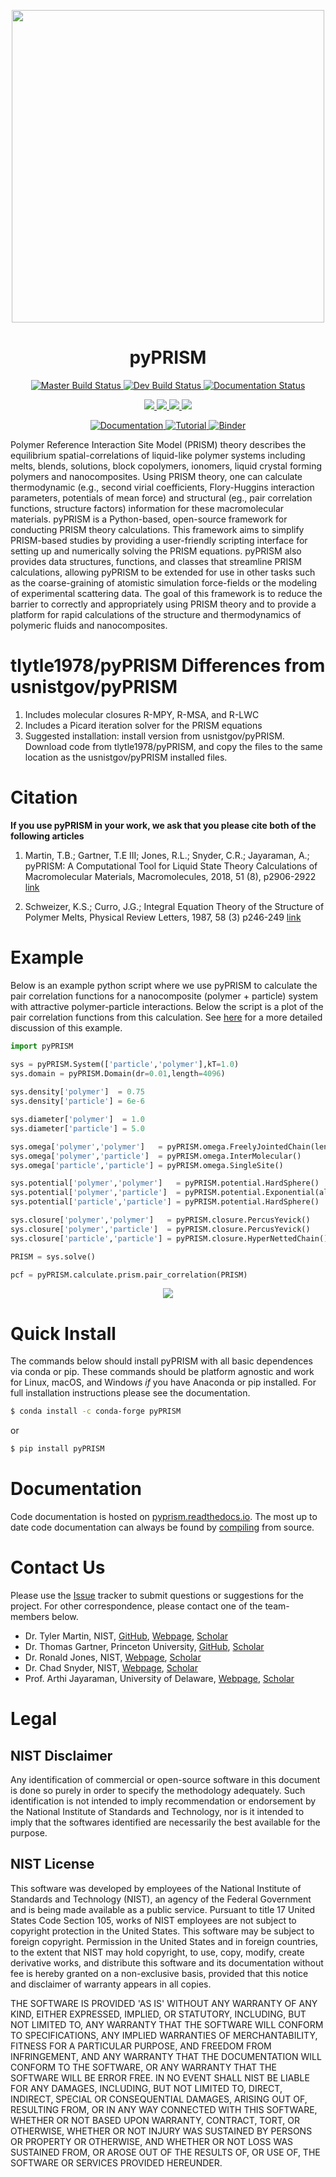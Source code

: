 <p align="center">
    <img src='./tutorial/img/TOC.svg' width='500px'/>
</p>
<h1 align="center">pyPRISM</h1>

<p align="center"> 
    <a href='https://travis-ci.com/usnistgov/pyPRISM'>
        <img src='https://travis-ci.com/usnistgov/pyPRISM.svg?token=FULcw9eHMtj7oJcV26rG&branch=master' alt='Master Build Status' />
    </a>
    <a href='https://travis-ci.com/usnistgov/pyPRISM'>
        <img src='https://travis-ci.com/usnistgov/pyPRISM.svg?token=FULcw9eHMtj7oJcV26rG&branch=dev' alt='Dev Build Status' />
    </a>
    <a href='http://pyprism.readthedocs.io/en/latest/?badge=latest'>
        <img src='http://readthedocs.org/projects/pyprism/badge/?version=latest' alt='Documentation Status' />
    </a>
</p>

<p align="center"> 
    <a href="https://anaconda.org/conda-forge/pyprism">
        <img src="https://anaconda.org/conda-forge/pyprism/badges/version.svg" /> 
    </a>
    <a href="https://anaconda.org/conda-forge/pyprism"> 
        <img src="https://anaconda.org/conda-forge/pyprism/badges/license.svg" /> 
    </a>
    <a href="https://anaconda.org/conda-forge/pyprism"> 
        <img src="https://anaconda.org/conda-forge/pyprism/badges/platforms.svg" /> 
    </a>
    <a href="https://anaconda.org/conda-forge/pyprism">
        <img src="https://anaconda.org/conda-forge/pyprism/badges/downloads.svg" /> 
    </a>
</p>

<p align="center"> 
    <a href='https://pyPRISM.readthedocs.io/en/latest/'>
        <img src='https://img.shields.io/badge/Documentation--blue.svg' alt='Documentation' />
    </a>
    <a href='https://pyPRISM.readthedocs.io/en/latest/tutorial/tutorial.html'>
        <img src='https://img.shields.io/badge/Tutorial--orange.svg' alt='Tutorial' />
    </a>
    <a href='https://mybinder.org/v2/gh/usnistgov/pyprism/master?filepath=tutorial'>
        <img src='https://mybinder.org/badge.svg' alt='Binder' />
    </a>
</p>

<p>
Polymer Reference Interaction Site Model (PRISM) theory describes the
equilibrium spatial-correlations of liquid-like polymer systems including
melts, blends, solutions, block copolymers, ionomers, liquid crystal forming
polymers and nanocomposites. Using PRISM theory, one can calculate
thermodynamic (e.g., second virial coefficients, Flory-Huggins interaction
parameters, potentials of mean force) and structural (eg., pair correlation
functions, structure factors) information for these macromolecular materials.
pyPRISM is a Python-based, open-source framework for conducting PRISM theory
calculations. This framework aims to simplify PRISM-based studies by providing
a user-friendly scripting interface for setting up and numerically solving the
PRISM equations. pyPRISM also provides data structures, functions, and classes
that streamline PRISM calculations, allowing pyPRISM to be extended for use in
other tasks such as the coarse-graining of atomistic simulation force-fields or
the modeling of experimental scattering data. The goal of this framework is to
reduce the barrier to correctly and appropriately using PRISM theory and to
provide a platform for rapid calculations of the structure and thermodynamics
of polymeric fluids and nanocomposites. 
</p>

tlytle1978/pyPRISM Differences from usnistgov/pyPRISM
=======
1. Includes molecular closures R-MPY, R-MSA, and R-LWC
2. Includes a Picard iteration solver for the PRISM equations
3. Suggested installation: install version from usnistgov/pyPRISM. Download code from tlytle1978/pyPRISM, and copy the files to the same location as the usnistgov/pyPRISM installed files. 

Citation
========
**If you use pyPRISM in your work, we ask that you please cite both of the following articles**

1. Martin, T.B.; Gartner, T.E III; Jones, R.L.; Snyder, C.R.; Jayaraman, A.;
   pyPRISM: A Computational Tool for Liquid State Theory Calculations of
   Macromolecular Materials, Macromolecules, 2018, 51 (8), p2906-2922
   [link](https://dx.doi.org/10.1021/acs.macromol.8b00011)

2. Schweizer, K.S.; Curro, J.G.; Integral Equation Theory of the Structure of
   Polymer Melts, Physical Review Letters, 1987, 58 (3) p246-249 [link](https://doi.org/10.1103/PhysRevLett.58.246)


Example
=======
Below is an example python script where we use pyPRISM to calculate the pair
correlation functions for a nanocomposite (polymer + particle) system with
attractive polymer-particle interactions. Below the script is a plot of the
pair correlation functions from this calculation. See [here](http://pyprism.readthedocs.io/en/latest/quickstart.html)
for a more detailed discussion of this example. 

```python
import pyPRISM

sys = pyPRISM.System(['particle','polymer'],kT=1.0)
sys.domain = pyPRISM.Domain(dr=0.01,length=4096)
    
sys.density['polymer']  = 0.75
sys.density['particle'] = 6e-6

sys.diameter['polymer']  = 1.0
sys.diameter['particle'] = 5.0

sys.omega['polymer','polymer']   = pyPRISM.omega.FreelyJointedChain(length=100,l=4.0/3.0)
sys.omega['polymer','particle']  = pyPRISM.omega.InterMolecular()
sys.omega['particle','particle'] = pyPRISM.omega.SingleSite()

sys.potential['polymer','polymer']   = pyPRISM.potential.HardSphere()
sys.potential['polymer','particle']  = pyPRISM.potential.Exponential(alpha=0.5,epsilon=1.0)
sys.potential['particle','particle'] = pyPRISM.potential.HardSphere()

sys.closure['polymer','polymer']   = pyPRISM.closure.PercusYevick()
sys.closure['polymer','particle']  = pyPRISM.closure.PercusYevick()
sys.closure['particle','particle'] = pyPRISM.closure.HyperNettedChain()

PRISM = sys.solve()

pcf = pyPRISM.calculate.prism.pair_correlation(PRISM)
```
<p align="center">
    <img src='./tutorial/img/nanocomposite_rdf.svg' />
</p>

Quick Install
=============
The commands below should install pyPRISM with all basic dependences via conda
or pip. These commands should be platform agnostic and work for Linux, macOS, and
Windows *if* you have Anaconda or pip installed.  For full installation
instructions please see the documentation. 

``` bash
$ conda install -c conda-forge pyPRISM
```

or

``` bash
$ pip install pyPRISM
```
Documentation
=============

Code documentation is hosted on [pyprism.readthedocs.io](https://pyPRISM.readthedocs.io/). The most up to
date code documentation can always be found by [compiling](http://pyprism.readthedocs.io/en/latest/install/documentation.html) from source. 

Contact Us
==========
Please use the [Issue](https://github.com/usnistgov/pyPRISM/issues) tracker to submit questions or suggestions for the project. For other correspondence, please contact one of the team-members below. 

- Dr. Tyler Martin, NIST, 
    [GitHub](https://github.com/martintb),
    [Webpage](https://www.nist.gov/people/tyler-martin),
    [Scholar](https://scholar.google.com/citations?user=9JmVnIIAAAAJ&hl=en)
- Dr. Thomas Gartner, Princeton University, 
    [GitHub](https://github.com/tgartner),
    [Scholar](https://scholar.google.com/citations?user=lzao5SAAAAAJ&hl=en)
- Dr. Ronald Jones, NIST, 
    [Webpage](https://www.nist.gov/people/ronald-l-jones),
    [Scholar](https://scholar.google.com/citations?user=TKAtIUIAAAAJ&hl=en)
- Dr. Chad Snyder, NIST,
    [Webpage](https://www.nist.gov/people/chad-r-snyder),
    [Scholar](https://scholar.google.com/citations?user=MMV7Bf8AAAAJ&hl=en)
- Prof. Arthi Jayaraman, University of Delaware, 
    [Webpage](https://udel.edu/~arthij),
    [Scholar](https://scholar.google.com/citations?user=FST4YmwAAAAJ)

Legal
=====

NIST Disclaimer
---------------
Any identification of commercial or open-source software in this document is
done so purely in order to specify the methodology adequately. Such
identification is not intended to imply recommendation or endorsement by the
National Institute of Standards and Technology, nor is it intended to imply
that the softwares identified are necessarily the best available for the
purpose.

NIST License
------------
This software was developed by employees of the National Institute of Standards
and Technology (NIST), an agency of the Federal Government and is being made
available as a public service. Pursuant to title 17 United States Code Section
105, works of NIST employees are not subject to copyright protection in the
United States.  This software may be subject to foreign copyright.  Permission
in the United States and in foreign countries, to the extent that NIST may hold
copyright, to use, copy, modify, create derivative works, and distribute this
software and its documentation without fee is hereby granted on a non-exclusive
basis, provided that this notice and disclaimer of warranty appears in all
copies. 

THE SOFTWARE IS PROVIDED 'AS IS' WITHOUT ANY WARRANTY OF ANY KIND, EITHER
EXPRESSED, IMPLIED, OR STATUTORY, INCLUDING, BUT NOT LIMITED TO, ANY WARRANTY
THAT THE SOFTWARE WILL CONFORM TO SPECIFICATIONS, ANY IMPLIED WARRANTIES OF
MERCHANTABILITY, FITNESS FOR A PARTICULAR PURPOSE, AND FREEDOM FROM
INFRINGEMENT, AND ANY WARRANTY THAT THE DOCUMENTATION WILL CONFORM TO THE
SOFTWARE, OR ANY WARRANTY THAT THE SOFTWARE WILL BE ERROR FREE.  IN NO EVENT
SHALL NIST BE LIABLE FOR ANY DAMAGES, INCLUDING, BUT NOT LIMITED TO, DIRECT,
INDIRECT, SPECIAL OR CONSEQUENTIAL DAMAGES, ARISING OUT OF, RESULTING FROM, OR
IN ANY WAY CONNECTED WITH THIS SOFTWARE, WHETHER OR NOT BASED UPON WARRANTY,
CONTRACT, TORT, OR OTHERWISE, WHETHER OR NOT INJURY WAS SUSTAINED BY PERSONS OR
PROPERTY OR OTHERWISE, AND WHETHER OR NOT LOSS WAS SUSTAINED FROM, OR AROSE OUT
OF THE RESULTS OF, OR USE OF, THE SOFTWARE OR SERVICES PROVIDED HEREUNDER.
